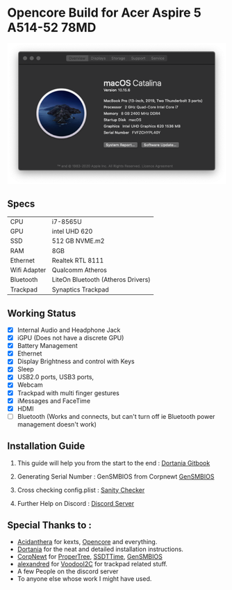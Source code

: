 # Opencore Build for Acer Aspire 5 A514-52 78MD

<p align="center">
  <img src="./Resources/AboutThisMac.png" alt="Specs">
</p>

## Specs

|   |   |
|---|---|
|CPU|i7-8565U|
|GPU|intel UHD 620|
|SSD|512 GB NVME.m2|
|RAM|8GB|
|Ethernet|Realtek RTL 8111|
|Wifi Adapter|Qualcomm Atheros|
|Bluetooth|LiteOn Bluetooth (Atheros Drivers)|
|Trackpad|Synaptics Trackpad|

## Working Status

- [x] Internal Audio and Headphone Jack
- [x] iGPU (Does not have a discrete GPU)
- [x] Battery Management
- [x] Ethernet
- [x] Display Brightness and control with Keys
- [x] Sleep
- [x] USB2.0 ports, USB3 ports,
- [x] Webcam
- [x] Trackpad with multi finger gestures 
- [x] iMessages and FaceTime
- [x] HDMI
- [ ] Bluetooth (Works and connects, but can't turn off ie Bluetooth power management doesn't work)

## Installation Guide
1. This guide will help you from the start to the end : [Dortania Gitbook](https://dortania.github.io/OpenCore-Install-Guide/)

1. Generating Serial Number : 
GenSMBIOS from Corpnewt [GenSMBIOS](https://github.com/corpnewt/GenSMBIOS)
1. Cross checking config.plist :  [Sanity Checker](https://opencore.slowgeek.com/)
1. Further Help on Discord : [Discord Server](https://discord.com/channels/186648463541272576/251043252046659586)


## Special Thanks to :

* [Acidanthera](https://github.com/acidanthera) for kexts, [Opencore](https://github.com/acidanthera/OpenCorePkg) and everything.
* [Dortania](https://github.com/dortania/Opencore-Install-Guide) for the neat and detailed installation instructions.
* [CorpNewt](https://github.com/corpnewt) for [ProperTree](https://github.com/corpnewt/ProperTree), [SSDTTime](https://github.com/corpnewt/SSDTTime), [GenSMBIOS](https://github.com/corpnewt/GenSMBIOS)
* [alexandred](https://github.com/alexandred/) for [VoodooI2C](https://github.com/alexandred/VoodooI2C) for trackpad related stuff.
* A few People on the discord server
* To anyone else whose work I might have used.
